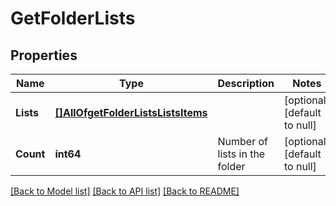 # GetFolderLists

## Properties
Name | Type | Description | Notes
------------ | ------------- | ------------- | -------------
**Lists** | [**[]AllOfgetFolderListsListsItems**](interface{}.md) |  | [optional] [default to null]
**Count** | **int64** | Number of lists in the folder | [optional] [default to null]

[[Back to Model list]](../README.md#documentation-for-models) [[Back to API list]](../README.md#documentation-for-api-endpoints) [[Back to README]](../README.md)

